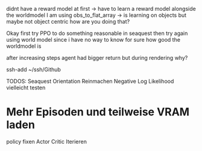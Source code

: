 didnt have a reward model at first -> have to learn a reward model alongside the worldmodel
I am using obs_to_flat_array -> is learning on objects but maybe not object centric how are you doing that?

Okay first try PPO to do something reasonable in seaquest
then try again using world model since i have no way to know for sure how good the worldmodel is

after increasing steps agent had bigger return but during rendering why?



ssh-add ~/ssh/Github





TODOS:
Seaquest Orientation Reinmachen
Negative Log Likelihood vielleicht testen
# Mehr Episoden und teilweise VRAM laden 
policy fixen
Actor Critic Iterieren

